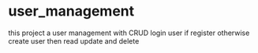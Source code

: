 # user_management
this project a user management with CRUD login user if register otherwise create user then read update and delete 
